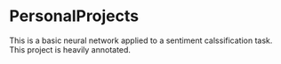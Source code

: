 # PersonalProjects
This is a basic neural network applied to a sentiment calssification task. This project is heavily annotated.

